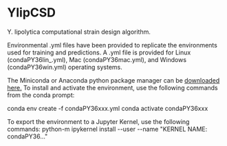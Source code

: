 # YlipCSD


Y. lipolytica computational strain design algorithm.

Environmental .yml files have been provided to replicate the environments used for training and predictions.
A .yml file is provided for Linux (condaPY36lin_.yml), Mac (condaPY36mac.yml), and Windows (condaPY36win.yml) operating systems.

The Miniconda or Anaconda python package manager can be [downloaded here.](https://docs.conda.io/projects/conda/en/latest/user-guide/install/)
To install and activate the environment, use the following commands from the conda prompt:

conda env create -f condaPY36xxx.yml
conda activate condaPY36xxx

To export the environment to a Jupyter Kernel, use the following commands:
python-m ipykernel install --user --name "KERNEL NAME: condaPY36..."
